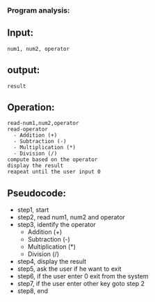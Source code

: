 
 ### Program analysis:
## Input:
    num1, num2, operator
## output:
    result
## Operation:
    read-num1,num2,operator
    read-operator
      - Addition (+)
      - Subtraction (-)
      - Multiplication (*)
      - Division (/)
    compute based on the operator
    display the result
    reapeat until the user input 0
   ## Pseudocode:
 - step1, start
 - step2, read num1, num2 and operator
 - step3, identify the operator
      - Addition (+)
      - Subtraction (-)
      - Multiplication (*)
      - Division (/)
- step4, display the result
- step5, ask the user if he want to exit
- step6, if the user enter 0 exit from the system
- step7, if the user enter other key goto step 2
- step8, end
     
